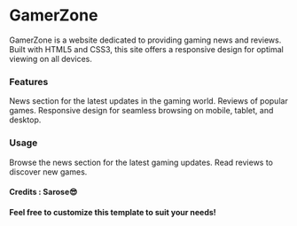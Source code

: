 # GamerZone
<p>GamerZone is a website dedicated to providing gaming news and reviews. Built with HTML5 and CSS3, this site offers a responsive design for optimal viewing on all devices.</p>

<h3>Features</h3>
News section for the latest updates in the gaming world.
Reviews of popular games.
Responsive design for seamless browsing on mobile, tablet, and desktop.

<h3>Usage</h3>
Browse the news section for the latest gaming updates.
Read reviews to discover new games.

<h4>Credits : Sarose😎</h4>

<h4>Feel free to customize this template to suit your needs!</h4
